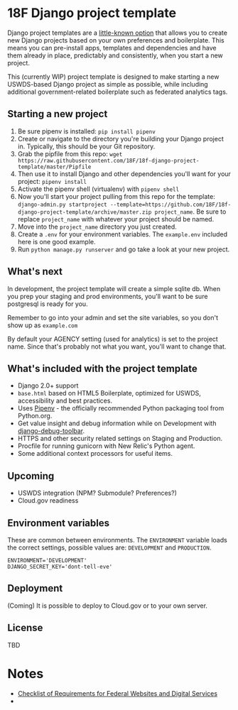 # 18F Django project template

Django project templates are a [little-known option](https://docs.djangoproject.com/en/2.0/ref/django-admin/#cmdoption-startproject-template) that allows you to create new Django projects based on your own preferences and boilerplate. This means you can pre-install apps, templates and dependencies and have them already in place, predictably and consistently, when you start a new project.

This (currently WIP) project template is designed to make starting a new USWDS-based Django project as simple as possible, while including additional government-related boilerplate such as federated analytics tags.

## Starting a new project

1. Be sure pipenv is installed: `pip install pipenv`
2. Create or navigate to the directory you're building your Django project in. Typically, this should be your Git repository.
3. Grab the pipfile from this repo: `wget https://raw.githubusercontent.com/18F/18f-django-project-template/master/Pipfile`
4. Then use it to install Django and other dependencies you'll want for your project: `pipenv install`
4. Activate the pipenv shell (virtualenv) with `pipenv shell`
5. Now you'll start your project pulling from this repo for the template: `django-admin.py startproject --template=https://github.com/18F/18f-django-project-template/archive/master.zip project_name`. Be sure to replace `project_name` with whatever your project should be named.
6. Move into the `project_name` directory you just created.
7. Create a  `.env` for your environment variables. The `example.env` included here is one good example.
8. Run `python manage.py runserver` and go take a look at your new project.


## What's next
In development, the project template will create a simple sqlite db. When you prep your staging and prod environments, you'll want to be sure postgresql is ready for you.

Remember to go into your admin and set the site variables, so you don't show up as `example.com`

By default your AGENCY setting (used for analytics) is set to the project name. Since that's probably not what you want, you'll want to change that.


## What's included with the project template

- Django 2.0+ support
- `base.html` based on HTML5 Boilerplate, optimized for USWDS, accessibility and best practices.
- Uses [Pipenv](https://github.com/kennethreitz/pipenv) - the officially recommended Python packaging tool from Python.org.
- Get value insight and debug information while on Development with [django-debug-toolbar](https://django-debug-toolbar.readthedocs.org).
- HTTPS and other security related settings on Staging and Production.
- Procfile for running gunicorn with New Relic's Python agent.
- Some additional context processors for useful items.


## Upcoming
- USWDS integration (NPM? Submodule? Preferences?)
- Cloud.gov readiness


## Environment variables

These are common between environments. The `ENVIRONMENT` variable loads the correct settings, possible values are: `DEVELOPMENT` and `PRODUCTION`.

```
ENVIRONMENT='DEVELOPMENT'
DJANGO_SECRET_KEY='dont-tell-eve'
```

## Deployment

(Coming) It is possible to deploy to Cloud.gov or to your own server.

## License

TBD

# Notes
- [Checklist of Requirements for Federal Websites and Digital Services](https://digital.gov/resources/checklist-of-requirements-for-federal-digital-services/)
- 

